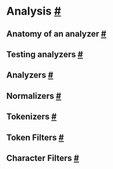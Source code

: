 # Analysis [#](https://www.elastic.co/guide/en/elasticsearch/reference/current/analysis.html#analysis)
## Anatomy of an analyzer [#](https://www.elastic.co/guide/en/elasticsearch/reference/current/analyzer-anatomy.html#analyzer-anatomy)
## Testing analyzers [#](https://www.elastic.co/guide/en/elasticsearch/reference/current/_testing_analyzers.html#_testing_analyzers)
## Analyzers [#](https://www.elastic.co/guide/en/elasticsearch/reference/current/analysis-analyzers.html#analysis-analyzers)
## Normalizers [#](https://www.elastic.co/guide/en/elasticsearch/reference/current/analysis-normalizers.html#analysis-normalizers)
## Tokenizers [#](https://www.elastic.co/guide/en/elasticsearch/reference/current/analysis-tokenizers.html#analysis-tokenizers)
## Token Filters [#](https://www.elastic.co/guide/en/elasticsearch/reference/current/analysis-tokenfilters.html#analysis-tokenfilters)
## Character Filters [#](https://www.elastic.co/guide/en/elasticsearch/reference/current/analysis-charfilters.html#analysis-charfilters)
<!--stackedit_data:
eyJoaXN0b3J5IjpbMjEwNzc5OTcwMF19
-->